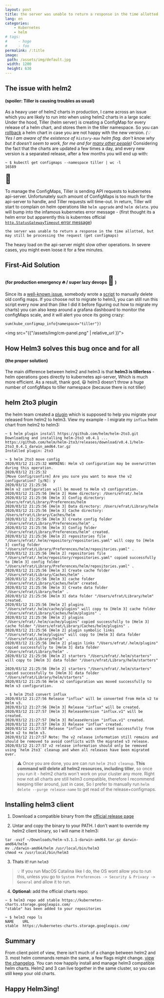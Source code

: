 ```yaml
---
layout: post
title: the server was unable to return a response in the time allotted, but may still be processing the request (get configmaps) / OR Why Its Time to Move to Helm3
lang: en
categories:
    - Kubernetes
    - helm
# tags:
#     - hoge
#     - foo
permalink: /:title
image:
 path: /assets/img/default.jpg
 width: 1200
 height: 630
---
```



## The issue with helm2 

#### (spoiler: Tiller is causing troubles as usual)

As a heavy user of helm2 charts in production, I came across an issue which you are likely to run into when using helm2 charts in a large scale:
Under the hood, Tiller (helm server) is creating a ConfigMap for every release of a helm chart, and stores them in the tiller namespace.
So you can [rollback](https://helm.sh/docs/helm/helm_rollback/) a helm chart in case you are not happy with the new version. *(:bulb: Yes I am aware of the existence of `history-max` helm flag. don't know why but it doesn't seem to work, for me and for [many other people](https://github.com/helm/helm/issues/2332))*
Considering the fact that the charts are updated a few times a day, and every new version is a separated release, after a few months you will end up with:

```console
~ $ kubectl get configmaps --namespace tiller | wc -l
16589 
```
<span style='font-size:30px;'>&#128556;</span>

To manage the ConfigMaps, Tiller is sending API requests to kubernetes api-server. Unfortunately such amount of ConfigMaps is too much for the api-server to handle, and Tiller requests will time-out. In return, Tiller will start to complain on helm operations like `helm upgrade` and `helm delete`. you will bump into the infamous kubernetes error message - (first thought its a helm error but apparently this is kuberntes official [`http.StatusGatewayTimeout` error message](https://github.com/kubernetes/kubernetes/blob/24fb2c1afd51069a526e4c36ea5d3af993fd6b26/staging/src/k8s.io/apimachinery/pkg/api/errors/errors.go#L440))

`the server was unable to return a response in the time allotted, but may still be processing the request (get configmaps)`

The heavy load on the api-server might slow other operations. In severe cases, you might even loose it for a few minutes. 

## First-Aid Solution
####  (for production emergency :fire: / super lazy devops <span style='font-size:30px;'>&#129445;</span> )

Since its a [well-known issue](https://github.com/helm/helm/issues/2332), somebody wrote a [script](https://github.com/helm/helm/issues/2332#issuecomment-336565784) to manually delete old config maps.
If you choose not to migrate to helm3, you can still run this script every now and than (like I did it before figuring out how to migrate my charts) you can also keep around a grafana dashboard to monitor the configMaps scale, and it will alert you once its going crazy:

`sum(kube_configmap_info{namespace="tiller"})`

<img src="{{"/assets/img/cm-panel.png" | relative_url }}">

## How Helm3 solves this bug once and for all
#### (the proper solution)

The main difference between helm2 and helm3 is that **helm3 is tillerless** - helm operations goes directly to kubernetes api-server, Which is much more efficient. As a result, thank god, :smiley: helm3 doesn't throw a huge number of configMaps to tiller namespace (because there is not tiller)

## helm 2to3 plugin

the helm team created a [plugin](https://github.com/helm/helm-2to3) which is supposed to help you migrate your released from helm2 to helm3. 
View my example - I migrate my `influx` helm chart from helm2 to helm3:

```console
~ $ helm plugin install https://github.com/helm/helm-2to3.git
Downloading and installing helm-2to3 v0.4.1 ...
https://github.com/helm/helm-2to3/releases/download/v0.4.1/helm-2to3_0.4.1_darwin_amd64.tar.gz
Installed plugin: 2to3

~ $ helm 2to3 move config
2020/03/12 21:25:32 WARNING: Helm v3 configuration may be overwritten during this operation.
2020/03/12 21:25:32 
[Move Config/confirm] Are you sure you want to move the v2 configuration? [y/N]: y
2020/03/12 21:25:56 
Helm v2 configuration will be moved to Helm v3 configuration.
2020/03/12 21:25:56 [Helm 2] Home directory: /Users/efrat/.helm
2020/03/12 21:25:56 [Helm 3] Config directory: /Users/efrat/Library/Preferences/helm
2020/03/12 21:25:56 [Helm 3] Data directory: /Users/efrat/Library/helm
2020/03/12 21:25:56 [Helm 3] Cache directory: /Users/efrat/Library/Caches/helm
2020/03/12 21:25:56 [Helm 3] Create config folder "/Users/efrat/Library/Preferences/helm" .
2020/03/12 21:25:56 [Helm 3] Config folder "/Users/efrat/Library/Preferences/helm" created.
2020/03/12 21:25:56 [Helm 2] repositories file "/Users/efrat/.helm/repository/repositories.yaml" will copy to [Helm 3] config folder "/Users/efrat/Library/Preferences/helm/repositories.yaml" .
2020/03/12 21:25:56 [Helm 2] repositories file "/Users/efrat/.helm/repository/repositories.yaml" copied successfully to [Helm 3] config folder "/Users/efrat/Library/Preferences/helm/repositories.yaml" .
2020/03/12 21:25:56 [Helm 3] Create cache folder "/Users/efrat/Library/Caches/helm" .
2020/03/12 21:25:56 [Helm 3] cache folder "/Users/efrat/Library/Caches/helm" created.
2020/03/12 21:25:56 [Helm 3] Create data folder "/Users/efrat/Library/helm" .
2020/03/12 21:25:56 [Helm 3] data folder "/Users/efrat/Library/helm" created.
2020/03/12 21:25:56 [Helm 2] plugins "/Users/efrat/.helm/cache/plugins" will copy to [Helm 3] cache folder "/Users/efrat/Library/Caches/helm/plugins" .
2020/03/12 21:25:56 [Helm 2] plugins "/Users/efrat/.helm/cache/plugins" copied successfully to [Helm 3] cache folder "/Users/efrat/Library/Caches/helm/plugins" .
2020/03/12 21:25:56 [Helm 2] plugin symbolic links "/Users/efrat/.helm/plugins" will copy to [Helm 3] data folder "/Users/efrat/Library/helm" .
2020/03/12 21:25:56 [Helm 2] plugin links "/Users/efrat/.helm/plugins" copied successfully to [Helm 3] data folder "/Users/efrat/Library/helm" .
2020/03/12 21:25:56 [Helm 2] starters "/Users/efrat/.helm/starters" will copy to [Helm 3] data folder "/Users/efrat/Library/helm/starters" .
2020/03/12 21:25:56 [Helm 2] starters "/Users/efrat/.helm/starters" copied successfully to [Helm 3] data folder "/Users/efrat/Library/helm/starters" .
2020/03/12 21:25:56 Helm v2 configuration was moved successfully to Helm v3 configuration.

~ $ helm 2to3 convert influx
2020/03/12 21:27:56 Release "influx" will be converted from Helm v2 to Helm v3.
2020/03/12 21:27:56 [Helm 3] Release "influx" will be created.
2020/03/12 21:27:57 [Helm 3] ReleaseVersion "influx.v1" will be created.
2020/03/12 21:27:57 [Helm 3] ReleaseVersion "influx.v1" created.
2020/03/12 21:27:57 [Helm 3] Release "influx" created.
2020/03/12 21:27:57 Release "influx" was converted successfully from Helm v2 to Helm v3.
2020/03/12 21:27:57 Note: The v2 release information still remains and should be removed to avoid conflicts with the migrated v3 release.
2020/03/12 21:27:57 v2 release information should only be removed using `helm 2to3` cleanup and when all releases have been migrated over.
```

> :warning: Once you are done, you are can run `helm 2to3 cleanup`. **This command will delete all helm2 resources, including tiller**, so once you run it - helm2 charts won't work on your cluster any more. Right now not all charts are still helm3 compatible, therefore I recommend keeping tiller around, just in case, So I prefer to manually run `helm delete --purge release-name` to get read of the release+configmaps.

## Installing helm3 client

1. Download a compatible binary from the [official release page](https://github.com/helm/helm/releases)
   
2. Untar and copy the binary to your PATH. I don't want to override my helm2 client binary, so I will name it helm3:
```console
tar -xvzf ~/Downloads/helm-v3.1.1-darwin-amd64.tar.gz darwin-amd64/helm 
mv ./darwin-amd64/helm /usr/local/bin/helm3
chmod +x /usr/local/bin/helm3
```
3. Thats it! run `helm3`
> :bulb: If you run MacOS Catalina like I do, the OS wont allow you to run this, unless you go to `System Preferences -> Security & Privacy -> General` and allow it to run.

4. **Optional:** add the official charts repo:
```console
~ $ helm3 repo add stable https://kubernetes-charts.storage.googleapis.com/
"stable" has been added to your repositories
```
```console
~ $ helm3 repo ls
NAME    URL                                               
stable  https://kubernetes-charts.storage.googleapis.com/
```

## Summary
From client point of view, there isn't much of a change between helm2 and 3. most helm commands remain the same, a few flags might change. [view the changelog](https://helm.sh/docs/topics/v2_v3_migration/). You can now happily install and manage helm3 compatible helm charts. Helm2 and 3 can live together in the same cluster, so you can still keep your old charts.

## Happy Helm3ing!